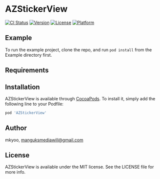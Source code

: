 # AZStickerView

[![CI Status](https://img.shields.io/travis/mkyoo/AZStickerView.svg?style=flat)](https://travis-ci.org/mkyoo/AZStickerView)
[![Version](https://img.shields.io/cocoapods/v/AZStickerView.svg?style=flat)](https://cocoapods.org/pods/AZStickerView)
[![License](https://img.shields.io/cocoapods/l/AZStickerView.svg?style=flat)](https://cocoapods.org/pods/AZStickerView)
[![Platform](https://img.shields.io/cocoapods/p/AZStickerView.svg?style=flat)](https://cocoapods.org/pods/AZStickerView)

## Example

To run the example project, clone the repo, and run `pod install` from the Example directory first.

## Requirements

## Installation

AZStickerView is available through [CocoaPods](https://cocoapods.org). To install
it, simply add the following line to your Podfile:

```ruby
pod 'AZStickerView'
```

## Author

mkyoo, manguksmediawill@gmail.com

## License

AZStickerView is available under the MIT license. See the LICENSE file for more info.
